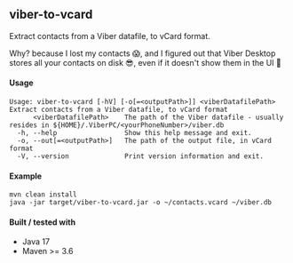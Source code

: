 ## viber-to-vcard

Extract contacts from a Viber datafile, to vCard format.

Why? because I lost my contacts 😱,
and I figured out that Viber Desktop stores all your contacts on disk 😎,
even if it doesn't show them in the UI 🧐

#### Usage
```
Usage: viber-to-vcard [-hV] [-o[=<outputPath>]] <viberDatafilePath>
Extract contacts from a Viber datafile, to vCard format
      <viberDatafilePath>    The path of the Viber datafile - usually resides in ${HOME}/.ViberPC/<yourPhoneNumber>/viber.db
  -h, --help                 Show this help message and exit.
  -o, --out[=<outputPath>]   The path of the output file, in vCard format
  -V, --version              Print version information and exit.
```

#### Example
```
mvn clean install
java -jar target/viber-to-vcard.jar -o ~/contacts.vcard ~/viber.db
```

#### Built / tested with
- Java 17
- Maven >= 3.6
